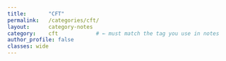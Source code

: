 ```yaml
---
title:       "CFT"
permalink:   /categories/cft/
layout:      category-notes
category:    cft            # ← must match the tag you use in notes
author_profile: false
classes: wide
---
```


